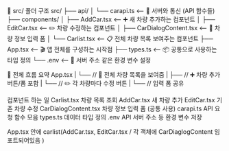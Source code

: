 📁 src/ 폴더 구조
src/
├── api/
│   └── carapi.ts          <-- 🔌 서버와 통신 (API 함수들)
├── components/
│   ├── AddCar.tsx         <-- ➕ 새 차량 추가하는 컴포넌트
│   ├── EditCar.tsx        <-- ✏️ 차량 수정하는 컴포넌트
│   ├── CarDialogContent.tsx <-- 📝 차량 정보 입력 폼
│   └── Carlist.tsx        <-- 📋 전체 차량 목록 보여주는 컴포넌트
├── App.tsx                <-- 🎬 앱 전체를 구성하는 시작점
├── types.ts               <-- 📦 공통으로 사용하는 타입 정의
└── .env                   <-- 🔐 서버 주소 같은 환경 변수 설정


🔄 전체 흐름 요약
App.tsx
  |
  └── <Carlist />           // 🚗 전체 차량 목록을 보여줌
         |
         ├── <AddCar />     // ➕ 차량 추가 버튼/폼 포함
         |
         └── <EditCar />    // ✏️ 각 차량마다 수정 버튼
                  |
                  └── <CarDialogContent />  // 입력 폼 공유

컴포넌트	하는 일
Carlist.tsx	차량 목록 조회
AddCar.tsx	새 차량 추가
EditCar.tsx	기존 차량 수정
CarDialogContent.tsx	차량 정보 입력 폼 (공통 사용)
carapi.ts	API 요청 함수 모음
types.ts	데이터 타입 정의
.env	API 서버 주소 등 환경 변수 저장                  


App.tsx 안에 carlist(AddCar.tsx, EditCar.tsx / 각 객체에 CarDiaglogContent 임포트되어있음  )